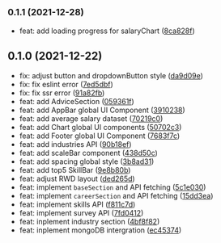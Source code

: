## <small>0.1.1 (2021-12-28)</small>

* feat: add loading progress for salaryChart ([8ca828f](https://github.com/WeiLin18/2021-FE-survey/commit/8ca828f))


## 0.1.0 (2021-12-22)

* fix: adjust button and dropdownButton style ([da9d09e](https://github.com/WeiLin18/2021-FE-survey/commit/da9d09e))
* fix: fix eslint error ([7ed5dbf](https://github.com/WeiLin18/2021-FE-survey/commit/7ed5dbf))
* fix: fix ssr error ([91a82fb](https://github.com/WeiLin18/2021-FE-survey/commit/91a82fb))
* feat: add AdviceSection ([059361f](https://github.com/WeiLin18/2021-FE-survey/commit/059361f))
* feat: add AppBar global UI Component ([3910238](https://github.com/WeiLin18/2021-FE-survey/commit/3910238))
* feat: add average salary dataset ([70219c0](https://github.com/WeiLin18/2021-FE-survey/commit/70219c0))
* feat: add Chart global UI components ([50702c3](https://github.com/WeiLin18/2021-FE-survey/commit/50702c3))
* feat: add Footer global UI Component ([7683f7c](https://github.com/WeiLin18/2021-FE-survey/commit/7683f7c))
* feat: add industries API ([90b18ef](https://github.com/WeiLin18/2021-FE-survey/commit/90b18ef))
* feat: add scaleBar component ([438d50c](https://github.com/WeiLin18/2021-FE-survey/commit/438d50c))
* feat: add spacing global style ([3b8ad31](https://github.com/WeiLin18/2021-FE-survey/commit/3b8ad31))
* feat: add top5 SkillBar ([9e8b80b](https://github.com/WeiLin18/2021-FE-survey/commit/9e8b80b))
* feat: adjust RWD layout ([ded265d](https://github.com/WeiLin18/2021-FE-survey/commit/ded265d))
* feat: implement `baseSection` and API fetching ([5c1e030](https://github.com/WeiLin18/2021-FE-survey/commit/5c1e030))
* feat: implement `careerSection` and API fetching ([15dd3ea](https://github.com/WeiLin18/2021-FE-survey/commit/15dd3ea))
* feat: implement skills API ([f811c7d](https://github.com/WeiLin18/2021-FE-survey/commit/f811c7d))
* feat: implement survey API ([7fd0412](https://github.com/WeiLin18/2021-FE-survey/commit/7fd0412))
* feat: inplement industry section ([4bf8f82](https://github.com/WeiLin18/2021-FE-survey/commit/4bf8f82))
* feat: inplement mongoDB intergration ([ec45374](https://github.com/WeiLin18/2021-FE-survey/commit/ec45374))





